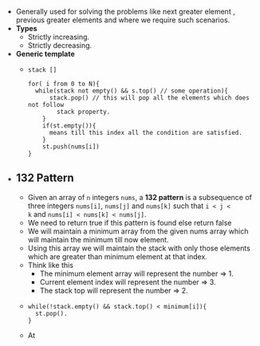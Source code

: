 - Generally used for solving the problems like next greater element , previous greater elements and where we require such scenarios.
- __Types__
	- Strictly increasing.
	- Strictly decreasing.
- __Generic template__
	- ```
	  stack [] 
	  
	  for( i from 0 to N){
	  	while(stack not empty() && s.top() // some operation){
	      	stack.pop() // this will pop all the elements which does not follow 
	          stack property.
	      }
	      if(st.empty()){
	      	means till this index all the condition are satisfied.
	      }
	      st.push(nums[i])
	  }
	  ```
- ## 132 Pattern
	- Given an array of `n` integers `nums`, a **132 pattern** is a subsequence of three integers `nums[i]`, `nums[j]` and `nums[k]` such that `i < j < k` and `nums[i] < nums[k] < nums[j]`.
	- We need to return true if this pattern is found else return false
	- We will maintain a minimum array from the given nums array which will maintain the minimum till now element.
	- Using this array we will maintain the stack with only those elements which are greater than minimum element at that index.
	- Think like this
		- The minimum element array will represent the number => 1.
		- Current element index will represent the number => 3.
		- The stack top will represent the number => 2.
	- ```
	  while(!stack.empty() && stack.top() < minimum[i]){
	  	st.pop().
	  }
	  ```
	- At